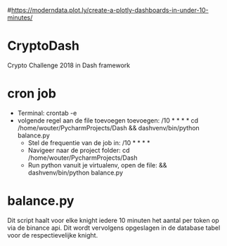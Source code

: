 #https://moderndata.plot.ly/create-a-plotly-dashboards-in-under-10-minutes/

# CryptoDash
Crypto Challenge 2018 in Dash framework

# cron job
- Terminal: crontab -e 
- volgende regel aan de file toevoegen toevoegen:
/10 * * * * cd /home/wouter/PycharmProjects/Dash && dashvenv/bin/python balance.py
  - Stel de frequentie van de job in: /10 * * * * 
  - Navigeer naar de project folder: cd /home/wouter/PycharmProjects/Dash 
  - Run python vanuit je virtualenv, open de file: && dashvenv/bin/python balance.py
  
# balance.py
Dit script haalt voor elke knight iedere 10 minuten het aantal per token op via de binance api.
Dit wordt vervolgens opgeslagen in de database tabel voor de respectievelijke knight.
